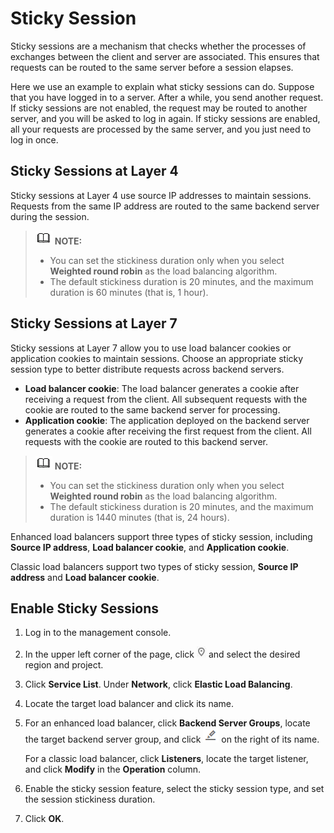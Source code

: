 # Sticky Session<a name="EN-US_TOPIC_0166390465"></a>

Sticky sessions are a mechanism that checks whether the processes of exchanges between the client and server are associated. This ensures that requests can be routed to the same server before a session elapses.

Here we use an example to explain what sticky sessions can do. Suppose that you have logged in to a server. After a while, you send another request. If sticky sessions are not enabled, the request may be routed to another server, and you will be asked to log in again. If sticky sessions are enabled, all your requests are processed by the same server, and you just need to log in once.

## Sticky Sessions at Layer 4<a name="section11814219164710"></a>

Sticky sessions at Layer 4 use source IP addresses to maintain sessions. Requests from the same IP address are routed to the same backend server during the session.

>![](public_sys-resources/icon-note.gif) **NOTE:**   
>-   You can set the stickiness duration only when you select  **Weighted round robin**  as the load balancing algorithm.  
>-   The default stickiness duration is 20 minutes, and the maximum duration is 60 minutes \(that is, 1 hour\).  

## Sticky Sessions at Layer 7<a name="section16751037115412"></a>

Sticky sessions at Layer 7 allow you to use load balancer cookies or application cookies to maintain sessions. Choose an appropriate sticky session type to better distribute requests across backend servers.

-   **Load balancer cookie**: The load balancer generates a cookie after receiving a request from the client. All subsequent requests with the cookie are routed to the same backend server for processing.
-   **Application cookie**: The application deployed on the backend server generates a cookie after receiving the first request from the client. All requests with the cookie are routed to this backend server.

>![](public_sys-resources/icon-note.gif) **NOTE:**   
>-   You can set the stickiness duration only when you select  **Weighted round robin**  as the load balancing algorithm.  
>-   The default stickiness duration is 20 minutes, and the maximum duration is 1440 minutes \(that is, 24 hours\).  

Enhanced load balancers support three types of sticky session, including  **Source IP address**,  **Load balancer cookie**, and  **Application cookie**.

Classic load balancers support two types of sticky session,  **Source IP address**  and  **Load balancer cookie**.

## Enable Sticky Sessions<a name="section8831828124420"></a>

1.  Log in to the management console.
2.  In the upper left corner of the page, click  ![](figures/en-us_image_0167649596.jpg)  and select the desired region and project.
3.  Click  **Service List**. Under  **Network**, click  **Elastic Load Balancing**.
4.  Locate the target load balancer and click its name.
5.  For an enhanced load balancer, click  **Backend Server Groups**, locate the target backend server group, and click  ![](figures/en-us_image_0167649598.png)  on the right of its name.

    For a classic load balancer, click  **Listeners**, locate the target listener, and click  **Modify**  in the  **Operation**  column.

6.  Enable the sticky session feature, select the sticky session type, and set the session stickiness duration.
7.  Click  **OK**.

